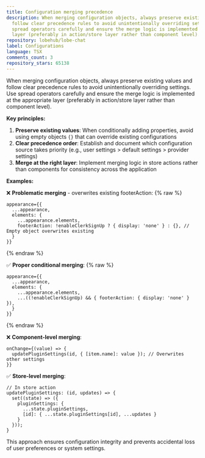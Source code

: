 ```yaml
---
title: Configuration merging precedence
description: When merging configuration objects, always preserve existing values and
  follow clear precedence rules to avoid unintentionally overriding settings. Use
  spread operators carefully and ensure the merge logic is implemented at the appropriate
  layer (preferably in action/store layer rather than component level).
repository: lobehub/lobe-chat
label: Configurations
language: TSX
comments_count: 3
repository_stars: 65138
---
```


When merging configuration objects, always preserve existing values and follow clear precedence rules to avoid unintentionally overriding settings. Use spread operators carefully and ensure the merge logic is implemented at the appropriate layer (preferably in action/store layer rather than component level).

**Key principles:**
1. **Preserve existing values**: When conditionally adding properties, avoid using empty objects `{}` that can override existing configurations
2. **Clear precedence order**: Establish and document which configuration source takes priority (e.g., user settings > default settings > provider settings)
3. **Merge at the right layer**: Implement merging logic in store actions rather than components for consistency across the application

**Examples:**

❌ **Problematic merging** - overwrites existing footerAction:
{% raw %}
```tsx
appearance={{
  ...appearance,
  elements: {
    ...appearance.elements,
    footerAction: !enableClerkSignUp ? { display: 'none' } : {}, // Empty object overwrites existing
  }
}}
```
{% endraw %}

✅ **Proper conditional merging**:
{% raw %}
```tsx
appearance={{
  ...appearance,
  elements: {
    ...appearance.elements,
    ...((!enableClerkSignUp) && { footerAction: { display: 'none' } }),
  }
}}
```
{% endraw %}

❌ **Component-level merging**:
```tsx
onChange={(value) => {
  updatePluginSettings(id, { [item.name]: value }); // Overwrites other settings
}}
```

✅ **Store-level merging**:
```tsx
// In store action
updatePluginSettings: (id, updates) => {
  set((state) => ({
    pluginSettings: {
      ...state.pluginSettings,
      [id]: { ...state.pluginSettings[id], ...updates }
    }
  }));
}
```

This approach ensures configuration integrity and prevents accidental loss of user preferences or system settings.